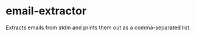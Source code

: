 email-extractor
===============

Extracts emails from stdin and prints them out as a comma-separated list.
